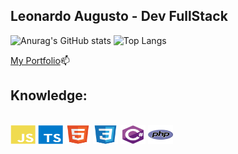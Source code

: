 ## Leonardo Augusto - Dev FullStack

    
<div style="display: inline_block">

![Anurag's GitHub stats](https://github-readme-stats-sigma-five.vercel.app/api?username=LeoAuguszto&show_icons=true&theme=dracula)
![Top Langs](https://github-readme-stats-sigma-five.vercel.app/api/top-langs/?username=LeoAuguszto&layout=compact&theme=dracula)

</div>

<div>
  <span><a href="https://leoauguszto.github.io/myportifolio.github.io/index.html"/>My Portfolio</a><span>📫
</div>
    
## Knowledge:  
<div style="display: inline_block"><br>
  <img align="center" alt="Leo-Js" height="30" width="40" src="https://raw.githubusercontent.com/devicons/devicon/master/icons/javascript/javascript-plain.svg">
  <img align="center" alt="Leo-Ts" height="30" width="40" src="https://raw.githubusercontent.com/devicons/devicon/master/icons/typescript/typescript-plain.svg">
  <img align="center" alt="Leo-HTML" height="30" width="40" src="https://raw.githubusercontent.com/devicons/devicon/master/icons/html5/html5-original.svg">
  <img align="center" alt="Leo-CSS" height="30" width="40" src="https://raw.githubusercontent.com/devicons/devicon/master/icons/css3/css3-original.svg">
  <img align="center" alt="Leo-Csharp" height="30" width="40" src="https://raw.githubusercontent.com/devicons/devicon/master/icons/csharp/csharp-original.svg">
  <img align="center" alt="Leo-sql" height="30" width="40" src="https://raw.githubusercontent.com/devicons/devicon/master/icons/php/php-original.svg">
</div>
